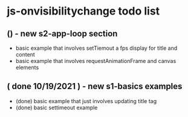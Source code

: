 # js-onvisibilitychange todo list

## () - new s2-app-loop section
* basic example that involves setTiemout a fps display for title and content
* basic example that involves requestAnimationFrame and canvas elements

## ( done 10/19/2021 ) - new s1-basics examples
* (done) basic example that just involves updating title tag
* (done) basic settimeout example
